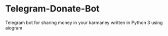 # Telegram-Donate-Bot
Telegram bot for sharing money in your karmaney written in Python 3 using aiogram 
